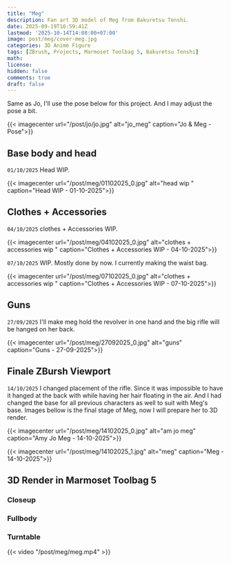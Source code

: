 ```yaml
---
title: "Meg"
description: Fan art 3D model of Meg from Bakuretsu Tenshi.
date: 2025-09-19T16:59:41Z
lastmod: '2025-10-14T14:08:00+07:00'
image: post/meg/cover-meg.jpg
categories: 3D Anime Figure
tags: [ZBrush, Projects, Marmoset Toolbag 5, Bakuretsu Tenshi]
math: 
license: 
hidden: false
comments: true
draft: false
---
```

Same as Jo, I'll use the pose below for this project. And I may adjust the pose a bit.

{{< imagecenter url="/post/jo/jo.jpg" alt="jo_meg" caption="Jo & Meg - Pose">}}

## Base body and head

`01/10/2025` Head WIP.

{{< imagecenter url="/post/meg/01102025_0.jpg" alt="head wip " caption="Head WIP - 01-10-2025">}}

## Clothes + Accessories

`04/10/2025` clothes + Accessories WIP.

{{< imagecenter url="/post/meg/04102025_0.jpg" alt="clothes + accessories wip " caption="Clothes + Accessories WIP - 04-10-2025">}}

`07/10/2025` WIP. Mostly done by now. I currently making the waist bag.

{{< imagecenter url="/post/meg/07102025_0.jpg" alt="clothes + accessories wip " caption="Clothes + Accessories WIP - 07-10-2025">}}

## Guns

`27/09/2025` I'll make meg hold the revolver in one hand and the big rifle will be hanged on her back.

{{< imagecenter url="/post/meg/27092025_0.jpg" alt="guns" caption="Guns - 27-09-2025">}}

## Finale ZBursh Viewport

`14/10/2025` I changed placement of the rifle. Since it was impossible to have it hanged at the back with while having her hair floating in the air. And I had changed the base for all previous characters as well to suit with Meg's base. Images bellow is the final stage of Meg, now I will prepare her to 3D render.

{{< imagecenter url="/post/meg/14102025_0.jpg" alt="am jo meg" caption="Amy Jo Meg - 14-10-2025">}}

{{< imagecenter url="/post/meg/14102025_1.jpg" alt="meg" caption="Meg - 14-10-2025">}}

## 3D Render in Marmoset Toolbag 5

### Closeup

### Fullbody

### Turntable

{{< video "/post/meg/meg.mp4" >}}
